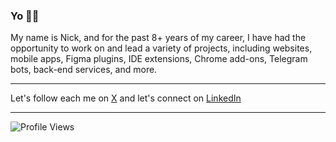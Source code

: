 <h3>Yo 🙋‍♂️</h3>

My name is Nick, and for the past 8+ years of my career, I have had the opportunity to work on and lead a variety of projects, including websites, mobile apps, 
Figma plugins, IDE extensions, Chrome add-ons, Telegram bots, back-end services, and more.

---

Let's follow each me on [X](https://x.com/vonderklaas) and let's connect on [LinkedIn](https://www.linkedin.com/in/vonderklaas/)

---

![Profile Views](https://komarev.com/ghpvc/?username=garbalau-github&color=yellow) 
